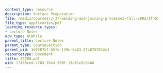 ```yaml
---
content_type: resource
description: Surface Preparation
file: /media/courses/3-37-welding-and-joining-processes-fall-2002/1f455cedc7837bb4390f13e61e2c94b0_33708.pdf
file_type: application/pdf
learning_resource_types:
- Lecture Notes
ocw_type: OCWFile
parent_title: Lecture Notes
parent_type: CourseSection
parent_uid: 1d5f87b7-05fe-139c-6a23-27b8707042c3
resourcetype: Document
title: 33708.pdf
uid: 1f455ced-c783-7bb4-390f-13e61e2c94b0
---
```

